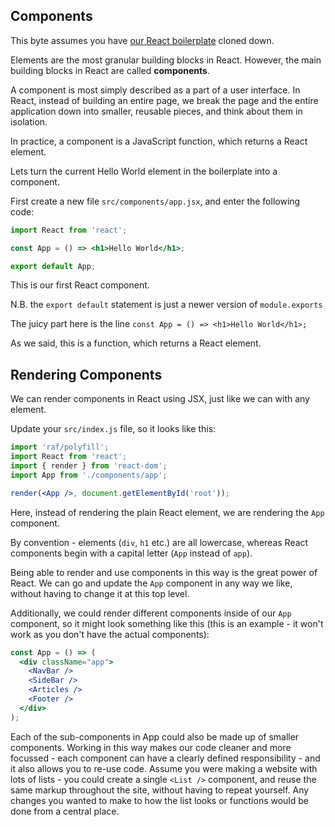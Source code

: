 ## Components

This byte assumes you have [our React boilerplate](https://github.com/MCRcodes/react-bootstrap) cloned down.

Elements are the most granular building blocks in React. However, the main building blocks in React are called **components**.

A component is most simply described as a part of a user interface. In React, instead of building an entire page, we break the page and the entire application down into smaller, reusable pieces, and think about them in isolation.

In practice, a component is a JavaScript function, which returns a React element.

Lets turn the current Hello World element in the boilerplate into a component.

First create a new file `src/components/app.jsx`, and enter the following code:

```jsx
import React from 'react';

const App = () => <h1>Hello World</h1>;

export default App;
```

This is our first React component.

N.B. the `export default` statement is just a newer version of `module.exports`

The juicy part here is the line `const App = () => <h1>Hello World</h1>;`

As we said, this is a function, which returns a React element.

## Rendering Components

We can render components in React using JSX, just like we can with any element.

Update your `src/index.js` file, so it looks like this:

```jsx
import 'raf/polyfill';
import React from 'react';
import { render } from 'react-dom';
import App from './components/app';

render(<App />, document.getElementById('root'));
```

Here, instead of rendering the plain React element, we are rendering the `App` component.

By convention - elements (`div`, `h1` etc.) are all lowercase, whereas React components begin with a capital letter (`App` instead of `app`).

Being able to render and use components in this way is the great power of React. We can go and update the `App` component in any way we like, without having to change it at this top level.

Additionally, we could render different components inside of our `App` component, so it might look something like this (this is an example - it won't work as you don't have the actual components):

```jsx
const App = () => (
  <div className="app">
    <NavBar />
    <SideBar />
    <Articles />
    <Footer />
  </div>
);
```

Each of the sub-components in App could also be made up of smaller components. Working in this way makes our code cleaner and more focussed - each component can have a clearly defined responsibility - and it also allows you to re-use code. Assume you were making a website with lots of lists - you could create a single `<List />` component, and reuse the same markup throughout the site, without having to repeat yourself. Any changes you wanted to make to how the list looks or functions would be done from a central place.
